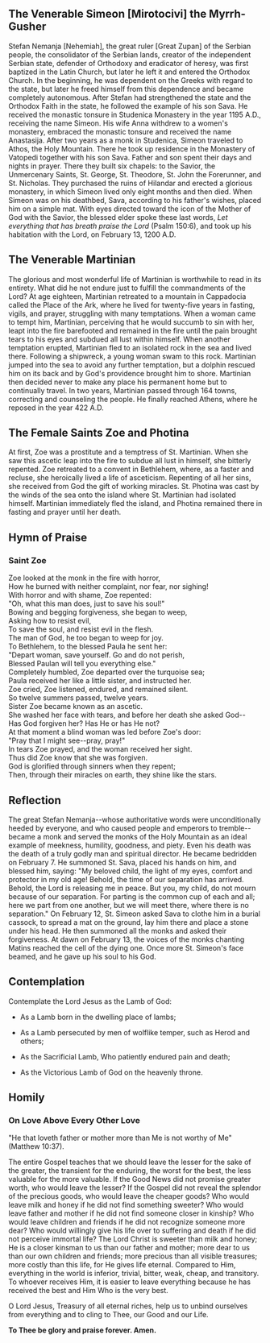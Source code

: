 ## The Venerable Simeon [Mirotocivi] the Myrrh-Gusher

Stefan Nemanja [Nehemiah], the great ruler [Great Zupan] of the Serbian people, the consolidator of the Serbian lands, creator of the independent Serbian state, defender of Orthodoxy and eradicator of heresy, was first baptized in the Latin Church, but later he left it and entered the Orthodox Church. In the beginning, he was dependent on the Greeks with regard to the state, but later he freed himself from this dependence and became completely autonomous. After Stefan had strengthened the state and the Orthodox Faith in the state, he followed the example of his son Sava. He received the monastic tonsure in Studenica Monastery in the year 1195 A.D., receiving the name Simeon. His wife Anna withdrew to a women's monastery, embraced the monastic tonsure and received the name Anastasija. After two years as a monk in Studenica, Simeon traveled to Athos, the Holy Mountain. There he took up residence in the Monastery of Vatopedi together with his son Sava. Father and son spent their days and nights in prayer. There they built six chapels: to the Savior, the Unmercenary Saints, St. George, St. Theodore, St. John the Forerunner, and St. Nicholas. They purchased the ruins of Hilandar and erected a glorious monastery, in which Simeon lived only eight months and then died. When Simeon was on his deathbed, Sava, according to his father's wishes, placed him on a simple mat. With eyes directed toward the icon of the Mother of God with the Savior, the blessed elder spoke these last words, *Let everything that has breath praise the Lord* (Psalm 150:6), and took up his habitation with the Lord, on February 13, 1200 A.D.

  

## The Venerable Martinian

The glorious and most wonderful life of Martinian is worthwhile to read in its entirety. What did he not endure just to fulfill the commandments of the Lord? At age eighteen, Martinian retreated to a mountain in Cappadocia called the Place of the Ark, where he lived for twenty-five years in fasting, vigils, and prayer, struggling with many temptations. When a woman came to tempt him, Martinian, perceiving that he would succumb to sin with her, leapt into the fire barefooted and remained in the fire until the pain brought tears to his eyes and subdued all lust within himself. When another temptation erupted, Martinian fled to an isolated rock in the sea and lived there. Following a shipwreck, a young woman swam to this rock. Martinian jumped into the sea to avoid any further temptation, but a dolphin rescued him on its back and by God's providence brought him to shore. Martinian then decided never to make any place his permanent home but to continually travel. In two years, Martinian passed through 164 towns, correcting and counseling the people. He finally reached Athens, where he reposed in the year 422 A.D.

  

## The Female Saints Zoe and Photina

At first, Zoe was a prostitute and a temptress of St. Martinian. When she saw this ascetic leap into the fire to subdue all lust in himself, she bitterly repented. Zoe retreated to a convent in Bethlehem, where, as a faster and recluse, she heroically lived a life of asceticism. Repenting of all her sins, she received from God the gift of working miracles. St. Photina was cast by the winds of the sea onto the island where St. Martinian had isolated himself. Martinian immediately fled the island, and Photina remained there in fasting and prayer until her death.

  

## Hymn of Praise

### Saint Zoe

Zoe looked at the monk in the fire with horror,  
How he burned with neither complaint, nor fear, nor sighing!  
With horror and with shame, Zoe repented:  
"Oh, what this man does, just to save his soul!"  
Bowing and begging forgiveness, she began to weep,  
Asking how to resist evil,  
To save the soul, and resist evil in the flesh.  
The man of God, he too began to weep for joy.  
To Bethlehem, to the blessed Paula he sent her:  
"Depart woman, save yourself. Go and do not perish,  
Blessed Paulan will tell you everything else."  
Completely humbled, Zoe departed over the turquoise sea;  
Paula received her like a little sister, and instructed her.  
Zoe cried, Zoe listened, endured, and remained silent.  
So twelve summers passed, twelve years.  
Sister Zoe became known as an ascetic.  
She washed her face with tears, and before her death she asked God--  
Has God forgiven her? Has He or has He not?  
At that moment a blind woman was led before Zoe's door:  
"Pray that I might see--pray, pray!"  
In tears Zoe prayed, and the woman received her sight.  
Thus did Zoe know that she was forgiven.  
God is glorified through sinners when they repent;  
Then, through their miracles on earth, they shine like the stars.

  

## Reflection

The great Stefan Nemanja--whose authoritative words were unconditionally heeded by everyone, and who caused people and emperors to tremble--became a monk and served the monks of the Holy Mountain as an ideal example of meekness, humility, goodness, and piety. Even his death was the death of a truly godly man and spiritual director. He became bedridden on February 7. He summoned St. Sava, placed his hands on him, and blessed him, saying: "My beloved child, the light of my eyes, comfort and protector in my old age! Behold, the time of our separation has arrived. Behold, the Lord is releasing me in peace. But you, my child, do not mourn because of our separation. For parting is the common cup of each and all; here we part from one another, but we will meet there, where there is no separation." On February 12, St. Simeon asked Sava to clothe him in a burial cassock, to spread a mat on the ground, lay him there and place a stone under his head. He then summoned all the monks and asked their forgiveness. At dawn on February 13, the voices of the monks chanting Matins reached the cell of the dying one. Once more St. Simeon's face beamed, and he gave up his soul to his God.

  

## Contemplation

Contemplate the Lord Jesus as the Lamb of God:

- As a Lamb born in the dwelling place of lambs;

- As a Lamb persecuted by men of wolflike temper, such as Herod and others;

- As the Sacrificial Lamb, Who patiently endured pain and death;

- As the Victorious Lamb of God on the heavenly throne.

  

## Homily

### On Love Above Every Other Love

"He that loveth father or mother more than Me is not worthy of Me" (Matthew 10:37).

The entire Gospel teaches that we should leave the lesser for the sake of the greater, the transient for the enduring, the worst for the best, the less valuable for the more valuable. If the Good News did not promise greater worth, who would leave the lesser? If the Gospel did not reveal the splendor of the precious goods, who would leave the cheaper goods? Who would leave milk and honey if he did not find something sweeter? Who would leave father and mother if he did not find someone closer in kinship? Who would leave children and friends if he did not recognize someone more dear? Who would willingly give his life over to suffering and death if he did not perceive immortal life? The Lord Christ is sweeter than milk and honey; He is a closer kinsman to us than our father and mother; more dear to us than our own children and friends; more precious than all visible treasures; more costly than this life, for He gives life eternal. Compared to Him, everything in the world is inferior, trivial, bitter, weak, cheap, and transitory. To whoever receives Him, it is easier to leave everything because he has received the best and Him Who is the very best.

O Lord Jesus, Treasury of all eternal riches, help us to unbind ourselves from everything and to cling to Thee, our Good and our Life.

**To Thee be glory and praise forever. Amen.**
